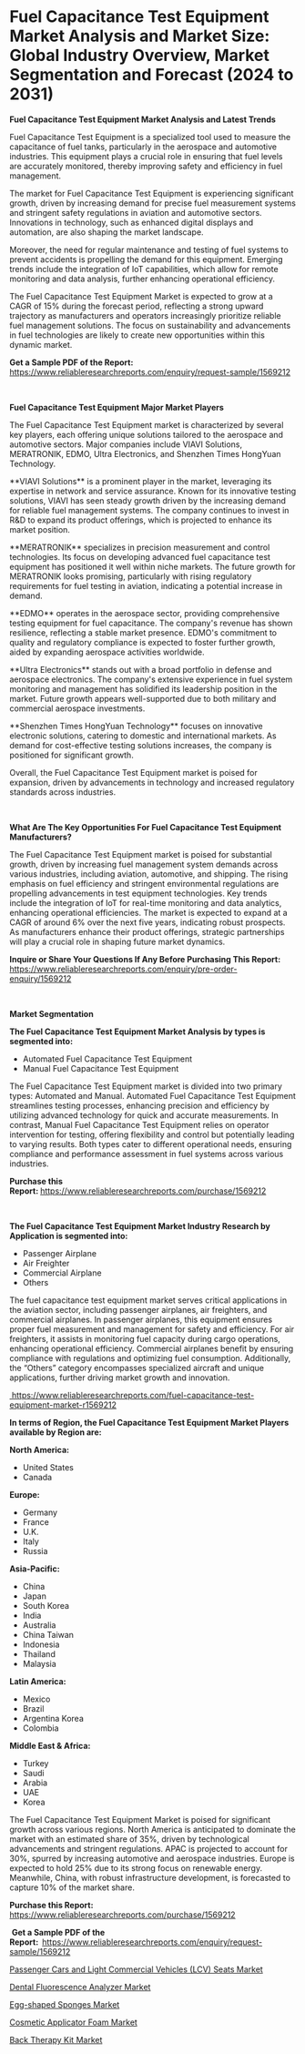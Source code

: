 <p><h1>Fuel Capacitance Test Equipment Market Analysis and Market Size: Global Industry Overview, Market Segmentation and Forecast (2024 to 2031)</h1></p><p><strong>Fuel Capacitance Test Equipment Market Analysis and Latest Trends</strong></p>
<p><p>Fuel Capacitance Test Equipment is a specialized tool used to measure the capacitance of fuel tanks, particularly in the aerospace and automotive industries. This equipment plays a crucial role in ensuring that fuel levels are accurately monitored, thereby improving safety and efficiency in fuel management. </p><p>The market for Fuel Capacitance Test Equipment is experiencing significant growth, driven by increasing demand for precise fuel measurement systems and stringent safety regulations in aviation and automotive sectors. Innovations in technology, such as enhanced digital displays and automation, are also shaping the market landscape. </p><p>Moreover, the need for regular maintenance and testing of fuel systems to prevent accidents is propelling the demand for this equipment. Emerging trends include the integration of IoT capabilities, which allow for remote monitoring and data analysis, further enhancing operational efficiency. </p><p>The Fuel Capacitance Test Equipment Market is expected to grow at a CAGR of 15% during the forecast period, reflecting a strong upward trajectory as manufacturers and operators increasingly prioritize reliable fuel management solutions. The focus on sustainability and advancements in fuel technologies are likely to create new opportunities within this dynamic market.</p></p>
<p><strong>Get a Sample PDF of the Report:&nbsp;</strong> <a href="https://www.reliableresearchreports.com/enquiry/request-sample/1569212?utm_campaign=16&utm_medium=2&utm_source=Github&utm_content=ia&utm_term=14102024&utm_id=fuel-capacitance-test-equipment">https://www.reliableresearchreports.com/enquiry/request-sample/1569212</a></p>
<p>&nbsp;</p>
<p><strong>Fuel Capacitance Test Equipment Major Market Players</strong></p>
<p><p>The Fuel Capacitance Test Equipment market is characterized by several key players, each offering unique solutions tailored to the aerospace and automotive sectors. Major companies include VIAVI Solutions, MERATRONIK, EDMO, Ultra Electronics, and Shenzhen Times HongYuan Technology.</p><p>**VIAVI Solutions** is a prominent player in the market, leveraging its expertise in network and service assurance. Known for its innovative testing solutions, VIAVI has seen steady growth driven by the increasing demand for reliable fuel management systems. The company continues to invest in R&D to expand its product offerings, which is projected to enhance its market position.</p><p>**MERATRONIK** specializes in precision measurement and control technologies. Its focus on developing advanced fuel capacitance test equipment has positioned it well within niche markets. The future growth for MERATRONIK looks promising, particularly with rising regulatory requirements for fuel testing in aviation, indicating a potential increase in demand.</p><p>**EDMO** operates in the aerospace sector, providing comprehensive testing equipment for fuel capacitance. The company's revenue has shown resilience, reflecting a stable market presence. EDMO's commitment to quality and regulatory compliance is expected to foster further growth, aided by expanding aerospace activities worldwide.</p><p>**Ultra Electronics** stands out with a broad portfolio in defense and aerospace electronics. The company's extensive experience in fuel system monitoring and management has solidified its leadership position in the market. Future growth appears well-supported due to both military and commercial aerospace investments.</p><p>**Shenzhen Times HongYuan Technology** focuses on innovative electronic solutions, catering to domestic and international markets. As demand for cost-effective testing solutions increases, the company is positioned for significant growth.</p><p>Overall, the Fuel Capacitance Test Equipment market is poised for expansion, driven by advancements in technology and increased regulatory standards across industries.</p></p>
<p>&nbsp;</p>
<p><strong>What Are The Key Opportunities For Fuel Capacitance Test Equipment Manufacturers?</strong></p>
<p><p>The Fuel Capacitance Test Equipment market is poised for substantial growth, driven by increasing fuel management system demands across various industries, including aviation, automotive, and shipping. The rising emphasis on fuel efficiency and stringent environmental regulations are propelling advancements in test equipment technologies. Key trends include the integration of IoT for real-time monitoring and data analytics, enhancing operational efficiencies. The market is expected to expand at a CAGR of around 6% over the next five years, indicating robust prospects. As manufacturers enhance their product offerings, strategic partnerships will play a crucial role in shaping future market dynamics.</p></p>
<p><strong>Inquire or Share Your Questions If Any Before Purchasing This Report:</strong> <a href="https://www.reliableresearchreports.com/enquiry/pre-order-enquiry/1569212?utm_campaign=16&utm_medium=2&utm_source=Github&utm_content=ia&utm_term=14102024&utm_id=fuel-capacitance-test-equipment">https://www.reliableresearchreports.com/enquiry/pre-order-enquiry/1569212</a></p>
<p>&nbsp;</p>
<p><strong>Market Segmentation</strong></p>
<p><strong>The Fuel Capacitance Test Equipment Market Analysis by types is segmented into:</strong></p>
<p><ul><li>Automated Fuel Capacitance Test Equipment</li><li>Manual Fuel Capacitance Test Equipment</li></ul></p>
<p><p>The Fuel Capacitance Test Equipment market is divided into two primary types: Automated and Manual. Automated Fuel Capacitance Test Equipment streamlines testing processes, enhancing precision and efficiency by utilizing advanced technology for quick and accurate measurements. In contrast, Manual Fuel Capacitance Test Equipment relies on operator intervention for testing, offering flexibility and control but potentially leading to varying results. Both types cater to different operational needs, ensuring compliance and performance assessment in fuel systems across various industries.</p></p>
<p><strong>Purchase this Report:&nbsp;</strong><a href="https://www.reliableresearchreports.com/purchase/1569212?utm_campaign=16&utm_medium=2&utm_source=Github&utm_content=ia&utm_term=14102024&utm_id=fuel-capacitance-test-equipment">https://www.reliableresearchreports.com/purchase/1569212</a></p>
<p>&nbsp;</p>
<p><strong>The Fuel Capacitance Test Equipment Market Industry Research by Application is segmented into:</strong></p>
<p><ul><li>Passenger Airplane</li><li>Air Freighter</li><li>Commercial Airplane</li><li>Others</li></ul></p>
<p><p>The fuel capacitance test equipment market serves critical applications in the aviation sector, including passenger airplanes, air freighters, and commercial airplanes. In passenger airplanes, this equipment ensures proper fuel measurement and management for safety and efficiency. For air freighters, it assists in monitoring fuel capacity during cargo operations, enhancing operational efficiency. Commercial airplanes benefit by ensuring compliance with regulations and optimizing fuel consumption. Additionally, the “Others” category encompasses specialized aircraft and unique applications, further driving market growth and innovation.</p></p>
<p><a href="https://www.reliableresearchreports.com/fuel-capacitance-test-equipment-market-r1569212?utm_campaign=16&utm_medium=2&utm_source=Github&utm_content=ia&utm_term=14102024&utm_id=fuel-capacitance-test-equipment">&nbsp;https://www.reliableresearchreports.com/fuel-capacitance-test-equipment-market-r1569212</a></p>
<p><strong>In terms of Region, the Fuel Capacitance Test Equipment Market Players available by Region are:</strong></p>
<p>
    <p> <strong> North America: </strong>
        <ul>
            <li>United States</li>
            <li>Canada</li>
        </ul>
        </p> 
    <p> <strong> Europe: </strong>
        <ul>
            <li>Germany</li>
            <li>France</li>
            <li>U.K.</li>
            <li>Italy</li>
            <li>Russia</li>
        </ul>
        </p> 
    <p> <strong> Asia-Pacific: </strong>
        <ul>
            <li>China</li>
            <li>Japan</li>
            <li>South Korea</li>
            <li>India</li>
            <li>Australia</li>
            <li>China Taiwan</li>
            <li>Indonesia</li>
            <li>Thailand</li>
            <li>Malaysia</li>
        </ul>
        </p> 
    <p> <strong> Latin America: </strong>
        <ul>
            <li>Mexico</li>
            <li>Brazil</li>
            <li>Argentina Korea</li>
            <li>Colombia</li>
        </ul>
        </p> 
    <p> <strong> Middle East & Africa: </strong>
        <ul>
            <li>Turkey</li>
            <li>Saudi</li>
            <li>Arabia</li>
            <li>UAE</li>
            <li>Korea</li>
        </ul>
    </p>
    </p>
<p><p>The Fuel Capacitance Test Equipment Market is poised for significant growth across various regions. North America is anticipated to dominate the market with an estimated share of 35%, driven by technological advancements and stringent regulations. APAC is projected to account for 30%, spurred by increasing automotive and aerospace industries. Europe is expected to hold 25% due to its strong focus on renewable energy. Meanwhile, China, with robust infrastructure development, is forecasted to capture 10% of the market share.</p></p>
<p><strong>Purchase this Report: </strong><a href="https://www.reliableresearchreports.com/purchase/1569212?utm_campaign=16&utm_medium=2&utm_source=Github&utm_content=ia&utm_term=14102024&utm_id=fuel-capacitance-test-equipment">https://www.reliableresearchreports.com/purchase/1569212</a></p>
<p>&nbsp;<strong>Get a Sample PDF of the Report:&nbsp;&nbsp;</strong><a href="https://www.reliableresearchreports.com/enquiry/request-sample/1569212?utm_campaign=16&utm_medium=2&utm_source=Github&utm_content=ia&utm_term=14102024&utm_id=fuel-capacitance-test-equipment">https://www.reliableresearchreports.com/enquiry/request-sample/1569212</a></p>
<p><strong></strong></p>
<p><p><a href="https://www.linkedin.com/pulse/passenger-cars-light-commercial-vehicles-lcv-seats-ctiac?trk=public_post_embed_feed-article-content&utm_campaign=16&utm_medium=2&utm_source=Github&utm_content=ia&utm_term=14102024&utm_id=fuel-capacitance-test-equipment">Passenger Cars and Light Commercial Vehicles (LCV) Seats Market</a></p><p><a href="https://github.com/cecilahoi7/Market-Research-Report-List-1/blob/main/dental-fluorescence-analyzer-market.md?utm_campaign=16&utm_medium=2&utm_source=Github&utm_content=ia&utm_term=14102024&utm_id=fuel-capacitance-test-equipment">Dental Fluorescence Analyzer Market</a></p><p><a href="https://www.linkedin.com/pulse/egg-shaped-sponges-spectrum-usage-patterns-sector-evolution-2024-2031-jzemc?trk=public_post_embed_feed-article-content&utm_campaign=16&utm_medium=2&utm_source=Github&utm_content=ia&utm_term=14102024&utm_id=fuel-capacitance-test-equipment">Egg-shaped Sponges Market</a></p><p><a href="https://www.linkedin.com/pulse/surfing-cosmetic-applicator-foam-wave-riding-market-currents-2031-2lk2c?trk=public_post_embed_feed-article-content&utm_campaign=16&utm_medium=2&utm_source=Github&utm_content=ia&utm_term=14102024&utm_id=fuel-capacitance-test-equipment">Cosmetic Applicator Foam Market</a></p><p><a href="https://github.com/sakalstgliemsk/Market-Research-Report-List-1/blob/main/back-therapy-kit-market.md?utm_campaign=16&utm_medium=2&utm_source=Github&utm_content=ia&utm_term=14102024&utm_id=fuel-capacitance-test-equipment">Back Therapy Kit Market</a></p></p>